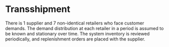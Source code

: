 # Transshipment
There is 1 supplier and 7 non-identical retailers who face customer demands. The demand  distribution at each retailer in a period is assumed to be known and stationary over time. The  system inventory is reviewed periodically, and replenishment orders are placed with the  supplier.
